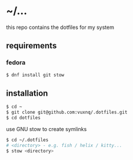 # ~/...
this repo contains the dotfiles for my system

## requirements

### fedora

```sh
$ dnf install git stow
```

## installation

```sh
$ cd ~
$ git clone git@github.com:vuxnq/.dotfiles.git
$ cd dotfiles
```

use GNU stow to create symlinks

```sh
$ cd ~/.dotfiles
# <directory> - e.g. fish / helix / kitty... 
$ stow <directory>
```
